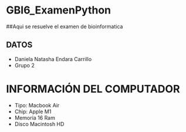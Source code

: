 # GBI6_ExamenPython
##Aqui se resuelve el examen de bioinformatica 
## DATOS  
+ Daniela Natasha Endara Carrillo
+ Grupo 2
# INFORMACIÓN DEL COMPUTADOR 
+ Tipo: Macbook Air
+ Chip: Apple M1
+ Memoria 16 Ram
+ Disco Macintosh HD
